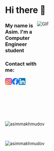 # Hi there 👋
<img align="right" alt="GIF" src="https://github.com/abhisheknaiidu/abhisheknaiidu/blob/master/code.gif?raw=true" width="400" height="320" />

### My name is Asim. I'm a Computer Engineer student </br>
### Contact with me: </br>
[<img align="left" alt="asim.makhmudzadeh | Instagram" width="22px" src="https://github.com/asimmakhmudov/asimmakhmudov/blob/master/instagram-logo.svg" />](https://www.instagram.com/asim.makhmudzadeh/)

[<img align="left" alt="asim.mahmudov | Facebook" width="22px" src="https://github.com/asimmakhmudov/asimmakhmudov/blob/master/Facebook.svg.png" />](https://www.facebook.com/asim.mahmudov.92/)

[<img align="left" alt="asim.mahmudov | LinkedIn" width="22px" src="https://github.com/asimmakhmudov/asimmakhmudov/blob/master/LinkedIn.png" />](https://www.linkedin.com/in/asim-mahmudov-626371206/) </br>

<p><img align="center" src="https://github-readme-stats.vercel.app/api/top-langs?username=asimmakhmudov&show_icons=true&locale=en&layout=compact" alt="asimmakhmudov" /></p> </br>

<p><img align="center" src="https://github-readme-streak-stats.herokuapp.com/?user=asimmakhmudov&" alt="asimmakhmudov" /></p>
<a href="https://github.com/asimmakhmudov">
  


